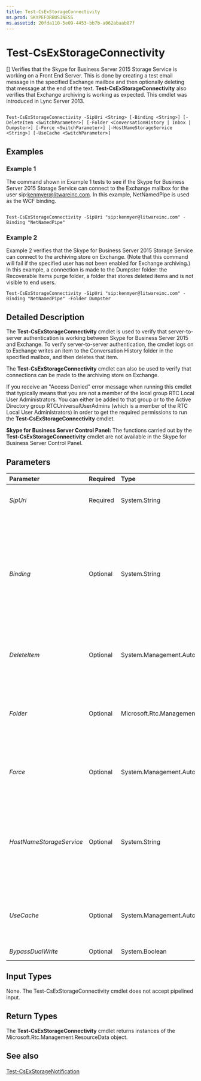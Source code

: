```yaml
---
title: Test-CsExStorageConnectivity
ms.prod: SKYPEFORBUSINESS
ms.assetid: 20fda110-5e09-4453-bb7b-a062abaab87f
---
```



# Test-CsExStorageConnectivity
[]
Verifies that the Skype for Business Server 2015 Storage Service is working on a Front End Server. This is done by creating a test email message in the specified Exchange mailbox and then optionally deleting that message at the end of the text. **Test-CsExStorageConnectivity** also verifies that Exchange archiving is working as expected. This cmdlet was introduced in Lync Server 2013.
  
    
    


```

Test-CsExStorageConnectivity -SipUri <String> [-Binding <String>] [-DeleteItem <SwitchParameter>] [-Folder <ConversationHistory | Inbox | Dumpster>] [-Force <SwitchParameter>] [-HostNameStorageService <String>] [-UseCache <SwitchParameter>]

```


## Examples
<a name="Examples"> </a>


### Example 1

The command shown in Example 1 tests to see if the Skype for Business Server 2015 Storage Service can connect to the Exchange mailbox for the user sip:kenmyer@litwareinc.com. In this example, NetNamedPipe is used as the WCF binding.
  
    
    

```

Test-CsExStorageConnectivity -SipUri "sip:kenmyer@litwareinc.com" -Binding "NetNamedPipe"
```


### Example 2

Example 2 verifies that the Skype for Business Server 2015 Storage Service can connect to the archiving store on Exchange. (Note that this command will fail if the specified user has not been enabled for Exchange archiving.) In this example, a connection is made to the Dumpster folder: the Recoverable Items purge folder, a folder that stores deleted items and is not visible to end users.
  
    
    

```
Test-CsExStorageConnectivity -SipUri "sip:kenmyer@litwareinc.com" -Binding "NetNamedPipe" -Folder Dumpster
```


## Detailed Description
<a name="DetailedDescription"> </a>

The **Test-CsExStorageConnectivity** cmdlet is used to verify that server-to-server authentication is working between Skype for Business Server 2015 and Exchange. To verify server-to-server authentication, the cmdlet logs on to Exchange writes an item to the Conversation History folder in the specified mailbox, and then deletes that item.
  
    
    
The **Test-CsExStorageConnectivity** cmdlet can also be used to verify that connections can be made to the archiving store on Exchange.
  
    
    
If you receive an "Access Denied" error message when running this cmdlet that typically means that you are not a member of the local group RTC Local User Administrators. You can either be added to that group or to the Active Directory group RTCUniversalUserAdmins (which is a member of the RTC Local User Administrators) in order to get the required permissions to run the **Test-CsExStorageConnectivity** cmdlet.
  
    
    
 **Skype for Business Server Control Panel:** The functions carried out by the **Test-CsExStorageConnectivity** cmdlet are not available in the Skype for Business Server Control Panel.
  
    
    

## Parameters
<a name="DetailedDescription"> </a>



|**Parameter**|**Required**|**Type**|**Description**|
|:-----|:-----|:-----|:-----|
| _SipUri_ <br/> |Required  <br/> |System.String  <br/> |SIP address of the Exchange mailbox where the test item should be created.  <br/> |
| _Binding_ <br/> |Optional  <br/> |System.String  <br/> |Windows Communication Foundation (WCF) binding. A WCF binding determines the transport, encoding, and protocol details required for clients and services to communicate with each other. valid values are:  <br/> NetNamedPipe  <br/> NetTCP  <br/> |
| _DeleteItem_ <br/> |Optional  <br/> |System.Management.Automation.SwitchParameter  <br/> |When present, the test item will be deleted from the Exchange mailbox at the end of the text.  <br/> |
| _Folder_ <br/> |Optional  <br/> |Microsoft.Rtc.Management.Lyss.Cmdlets.ExchFolder  <br/> |Specifies the Exchange archiving folder that the cmdlet should connect to. Allowed values are:  <br/> ConversationHistory  <br/> Inbox  <br/> Dumpster  <br/> |
| _Force_ <br/> |Optional  <br/> |System.Management.Automation.SwitchParameter  <br/> |Suppresses the display of any non-fatal error message that might arise when running the command.  <br/> |
| _HostNameStorageService_ <br/> |Optional  <br/> |System.String  <br/> |Fully qualified domain name (FQDN) of the server where the Skype for Business Server 2015 Storage Service is running. This parameter is required if the Binding is set to NetTCP.  <br/> |
| _UseCache_ <br/> |Optional  <br/> |System.Management.Automation.SwitchParameter  <br/> |When presents, instructs the cmdlet to used cached auto discovery results when attempting to connect to Exchange.  <br/> |
| _BypassDualWrite_ <br/> |Optional  <br/> |System.Boolean  <br/> |PARAMVALUE: $true | $false  <br/> |
   

## Input Types
<a name="InputTypes"> </a>

None. The Test-CsExStorageConnectivity cmdlet does not accept pipelined input.
  
    
    

## Return Types
<a name="ReturnTypes"> </a>

The **Test-CsExStorageConnectivity** cmdlet returns instances of the Microsoft.Rtc.Management.ResourceData object.
  
    
    

## See also
<a name="ReturnTypes"> </a>


#### 


  
    
    
 [Test-CsExStorageNotification](test-csexstoragenotification.md)
